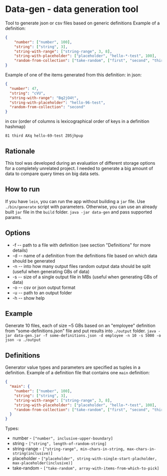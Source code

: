 # Data-gen - data generation tool
Tool to generate json or csv files based on generic definitions
Example of a definition:
```json
{
	"number": ["number", 100],
	"string": ["string", 3],
	"string-with-range": ["string-range", 3, 8],
	"string-with-placeholder": ["placeholder", "hello-*-test", 100],
	"random-from-collection": ["take-random", ["first", "second", "third", "fourth"]]
}
```
Example of one of the items generated from this definition:
in json:
```json
{
  "number": 47,
  "string": "cVU",
  "string-with-range": "Bq2jO4t",
  "string-with-placeholder": "hello-96-test",
  "random-from-collection": "second"
}
```
in csv (order of columns is lexicographical order of keys in a definition hashmap)
```
81 third AXq hello-69-test Z05jhpup
```

## Rationale
This tool was developed during an evaluation of different storage options for a completely unrelated project. I needed to generate a big amount of data to compare query times on big data sets.

## How to run
If you have `lein`, you can run the app without building a `jar` file. Use `./bin/generate` script with parameters.
Otherwise, you can use an already built `jar` file in the `build` folder.
`java -jar data-gen` and pass supported params.

## Options
* -f -- path to a file with definition (see section "Definitions" for more details)
* -d -- name of a definition from the definitions file based on which data should be generated
* -n -- into how many output files random output data should be split (useful when generating GBs of data)
* -s -- size of a single output file in MBs (useful when generating GBs of data)
* -o -- csv or json output format
* -u -- path to an output folder
* -h -- show help

## Example
Generate 10 files, each of size ~5 GBs based on an "employee" definition from "some-definitions.json" file and put results into `./output` folder.
`java -jar data-gen.jar -f some-definitions.json -d employee -n 10 -s 5000 -o json -u ./output`

## Definitions
Generator value types and parameters are specified as tuples in a definition.
Example of a definition file that contains one `main` definition:
```json
{
  "main": {
    "number": ["number", 100],
    "string": ["string", 3],
    "string-with-range": ["string-range", 3, 8],
    "string-with-placeholder": ["placeholder", "hello-*-test", 100],
    "random-from-collection": ["take-random", ["first", "second", "third", "fourth"]]
  }
}
```

Types:

* number - `["number", inclusive-upper-boundary]`
* string - `["string", length-of-random-string]`
* string-range - `["string-range", min-chars-in-string, max-chars-in-string(inclusive)]`
* placeholder - `["placeholder", string-with-single-start-placholder, max-placeholder(inclusive)]`
* take-random - `["take-random", array-with-items-from-which-to-pick]`
